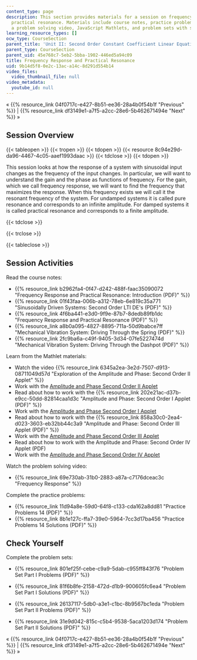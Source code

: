 ```yaml
---
content_type: page
description: This section provides materials for a session on frequency response and
  practical resonance. Materials include course notes, practice problems with solutions,
  a problem solving video, JavaScript Mathlets, and problem sets with solutions.
learning_resource_types: []
ocw_type: CourseSection
parent_title: 'Unit II: Second Order Constant Coefficient Linear Equations'
parent_type: CourseSection
parent_uid: 45e768c7-5eb2-5bba-1902-446ed5a94c09
title: Frequency Response and Practical Resonance
uid: 9b14d5f8-0e2c-13ac-a14c-8d291d554b14
video_files:
  video_thumbnail_file: null
video_metadata:
  youtube_id: null
---
```


« {{% resource_link 04f0717c-e427-8b51-ee36-28a4b0f54b1f "Previous" %}} | {{% resource_link df3149e1-a7f5-a2cc-28e6-5b462671494e "Next" %}} »

Session Overview
----------------

{{< tableopen >}}
{{< tropen >}}
{{< tdopen >}}
{{< resource 8c94e29d-da96-4467-4c05-aaef1993daac >}}
{{< tdclose >}}
{{< tdopen >}}


This session looks at how the response of a system with sinusoidal input changes as the frequency of the input changes. In particular, we will want to understand the gain and the phase as functions of frequency. For the gain, which we call frequency response, we will want to find the frequency that maximizes the response. When this frequency exists we will call it the resonant frequency of the system. For undamped systems it is called pure resonance and corresponds to an infinite amplitude. For damped systems it is called practical resonance and corresponds to a finite amplitude.


{{< tdclose >}}

{{< trclose >}}

{{< tableclose >}}

Session Activities
------------------

Read the course notes:

*   {{% resource_link b2962fa4-0f47-d242-488f-faac35090072 "Frequency Response and Practical Resonance: Introduction (PDF)" %}}
*   {{% resource_link 01f43faa-006b-a312-78eb-6e819c35a771 "Sinusoidally Driven Systems: Second Order LTI DE's (PDF)" %}}
*   {{% resource_link 4f6ba441-e3d0-9f9e-87b7-8dedb89fb1dc "Frequency Response and Practical Resonance (PDF)" %}}
*   {{% resource_link a8b0a095-4827-8895-711a-50d9babce7ff "Mechanical Vibration System: Driving Through the Spring (PDF)" %}}
*   {{% resource_link 2fc9ba6a-c49f-9405-3d34-07fe5227474d "Mechanical Vibration System: Driving Through the Dashpot (PDF)" %}}

Learn from the Mathlet materials:

*   Watch the video {{% resource_link 6345a2ea-3e2d-7507-d913-08711049d57d "Exploration of the Amplitude and Phase: Second Order II Applet" %}}
*   Work with the [Amplitude and Phase Second Order II Applet](/ans7870/18/18.03SC/ampPhaseSecondOrderII.html "Open in a new window.")
*   Read about how to work with the {{% resource_link 202e21ac-d37b-e9cc-50dd-82814caa1d3c "Amplitude and Phase: Second Order I Applet (PDF)" %}}
*   Work with the [Amplitude and Phase Second Order I Applet](/ans7870/18/18.03SC/ampPhaseSecondOrderI.html "Open in a new window.")
*   Read about how to work with the {{% resource_link 858a30c0-2ea4-d023-3603-eb32bb44c3a9 "Amplitude and Phase: Second Order III Applet (PDF)" %}}
*   Work with the [Amplitude and Phase Second Order III Applet](/ans7870/18/18.03SC/ampPhaseSecondOrderIII.html "Open in a new window.")
*   Read about how to work with the Amplitude and Phase: Second Order IV Applet (PDF)
*   Work with the [Amplitude and Phase Second Order IV Applet](/ans7870/18/18.03SC/ampPhaseSecondOrderIV.html "Open in a new window.")

Watch the problem solving video:

*   {{% resource_link 69e730ab-31b0-2883-a87a-c7176dceac3c "Frequency Response" %}}

Complete the practice problems:

*   {{% resource_link 11d94a8e-59d0-64f8-c133-cda162a8dd81 "Practice Problems 14 (PDF)" %}}
*   {{% resource_link 8b1e127c-ffa7-39e0-5964-7cc3d17ba456 "Practice Problems 14 Solutions (PDF)" %}}

Check Yourself
--------------

Complete the problem sets:

*   {{% resource_link 801ef25f-cebe-c9a9-5dab-c955ff843f76 "Problem Set Part I Problems (PDF)" %}}
*   {{% resource_link 81f6b8fe-2158-472d-d1b9-900605fc6ea4 "Problem Set Part I Solutions (PDF)" %}}
  
*   {{% resource_link 26137117-5db0-a3e1-c1bc-8b9567bc1eda "Problem Set Part II Problems (PDF)" %}}
*   {{% resource_link 31e9d042-815c-c5b4-9538-5aca1203d174 "Problem Set Part II Solutions (PDF)" %}}

« {{% resource_link 04f0717c-e427-8b51-ee36-28a4b0f54b1f "Previous" %}} | {{% resource_link df3149e1-a7f5-a2cc-28e6-5b462671494e "Next" %}} »